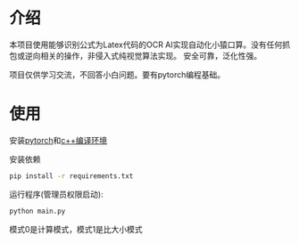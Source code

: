 # 介绍
本项目使用能够识别公式为Latex代码的OCR AI实现自动化小猿口算。没有任何抓包或逆向相关的操作，非侵入式纯视觉算法实现。
安全可靠，泛化性强。

项目仅供学习交流，不回答小白问题。要有pytorch编程基础。

# 使用
安装[pytorch](https://pytorch.org/)和[c++编译环境](https://visualstudio.microsoft.com/zh-hans/visual-cpp-build-tools/)

安装依赖
```bash
pip install -r requirements.txt
```

运行程序(管理员权限启动):
```bash
python main.py
```

模式0是计算模式，模式1是比大小模式